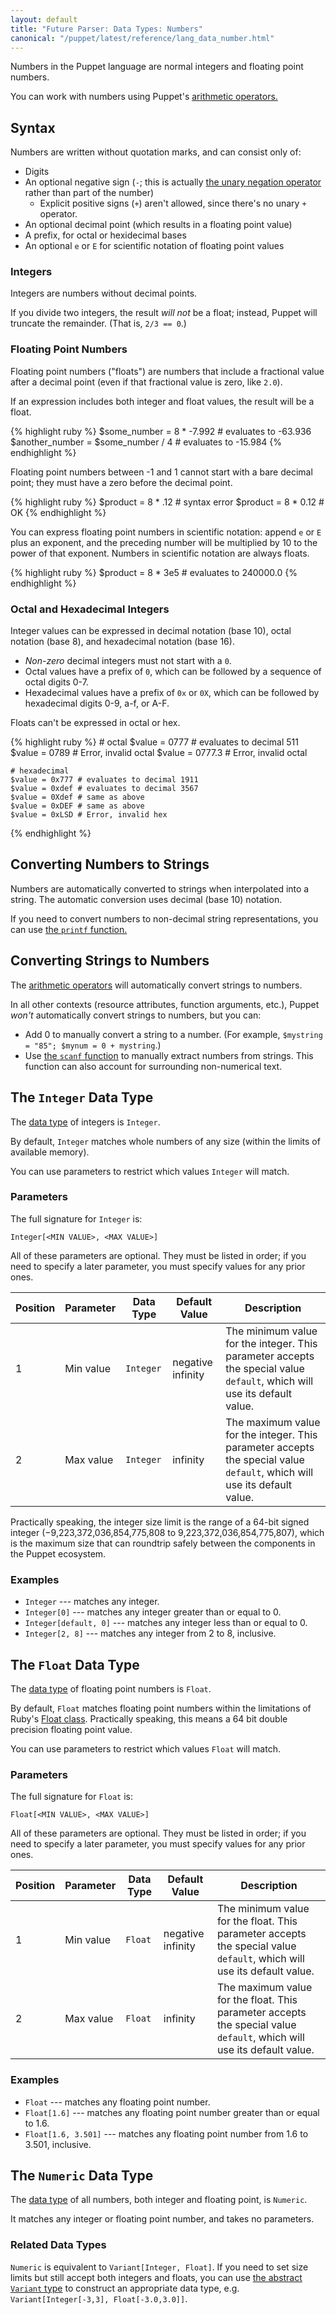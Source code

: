 ```yaml
---
layout: default
title: "Future Parser: Data Types: Numbers"
canonical: "/puppet/latest/reference/lang_data_number.html"
---
```


[arithmetic]: ./future_lang_expressions.html#arithmetic-operators
[data type]: ./future_lang_data_type.html
[variant]: ./future_lang_data_abstract.html#variant


Numbers in the Puppet language are normal integers and floating point numbers.

You can work with numbers using Puppet's [arithmetic operators.][arithmetic]

## Syntax

Numbers are written without quotation marks, and can consist only of:

* Digits
* An optional negative sign (`-`; this is actually [the unary negation operator](./future_lang_expressions.html#subtraction-and-negation) rather than part of the number)
    * Explicit positive signs (`+`) aren't allowed, since there's no unary `+` operator.
* An optional decimal point (which results in a floating point value)
* A prefix, for octal or hexidecimal bases
* An optional `e` or `E` for scientific notation of floating point values

### Integers

Integers are numbers without decimal points.

If you divide two integers, the result _will not_ be a float; instead, Puppet will truncate the remainder. (That is, `2/3 == 0`.)

### Floating Point Numbers

Floating point numbers ("floats") are numbers that include a fractional value after a decimal point (even if that fractional value is zero, like `2.0`).

If an expression includes both integer and float values, the result will be a float.

{% highlight ruby %}
    $some_number = 8 * -7.992           # evaluates to -63.936
    $another_number = $some_number / 4  # evaluates to -15.984
{% endhighlight %}

Floating point numbers between -1 and 1 cannot start with a bare decimal point; they must have a zero before the decimal point.

{% highlight ruby %}
    $product = 8 * .12 # syntax error
    $product = 8 * 0.12 # OK
{% endhighlight %}

You can express floating point numbers in scientific notation: append `e` or `E` plus an exponent, and the preceding number will be multiplied by 10 to the power of that exponent. Numbers in scientific notation are always floats.

{% highlight ruby %}
    $product = 8 * 3e5  # evaluates to 240000.0
{% endhighlight %}

### Octal and Hexadecimal Integers

Integer values can be expressed in decimal notation (base 10), octal notation (base 8), and hexadecimal notation (base 16).

* _Non-zero_ decimal integers must not start with a `0`.
* Octal values have a prefix of `0`, which can be followed by a sequence of octal digits 0-7.
* Hexadecimal values have a prefix of `0x` or `0X`, which can be followed by hexadecimal digits 0-9, a-f, or A-F.

Floats can't be expressed in octal or hex.

{% highlight ruby %}
    # octal
    $value = 0777   # evaluates to decimal 511
    $value = 0789   # Error, invalid octal
    $value = 0777.3 # Error, invalid octal

    # hexadecimal
    $value = 0x777 # evaluates to decimal 1911
    $value = 0xdef # evaluates to decimal 3567
    $value = 0Xdef # same as above
    $value = 0xDEF # same as above
    $value = 0xLSD # Error, invalid hex
{% endhighlight %}

## Converting Numbers to Strings

Numbers are automatically converted to strings when interpolated into a string. The automatic conversion uses decimal (base 10) notation.

If you need to convert numbers to non-decimal string representations, you can use [the `printf` function.](/references/3.7.latest/function.html#printf)

## Converting Strings to Numbers

The [arithmetic operators][arithmetic] will automatically convert strings to numbers.

In all other contexts (resource attributes, function arguments, etc.), Puppet _won't_ automatically convert strings to numbers, but you can:

* Add 0 to manually convert a string to a number. (For example, `$mystring = "85"; $mynum = 0 + mystring`.)
* Use [the `scanf` function](/references/3.7.latest/function.html#scanf) to manually extract numbers from strings. This function can also account for surrounding non-numerical text.


## The `Integer` Data Type

The [data type][] of integers is `Integer`.

By default, `Integer` matches whole numbers of any size (within the limits of available memory).

You can use parameters to restrict which values `Integer` will match.

### Parameters

The full signature for `Integer` is:

    Integer[<MIN VALUE>, <MAX VALUE>]

All of these parameters are optional. They must be listed in order; if you need to specify a later parameter, you must specify values for any prior ones.

Position | Parameter        | Data Type | Default Value | Description
---------| -----------------|-----------|---------------|------------
1 | Min value | `Integer` | negative infinity | The minimum value for the integer. This parameter accepts the special value `default`, which will use its default value.
2 | Max value | `Integer` | infinity | The maximum value for the integer. This parameter accepts the special value `default`, which will use its default value.

Practically speaking, the integer size limit is the range of a 64-bit signed integer (−9,223,372,036,854,775,808 to 9,223,372,036,854,775,807), which is the maximum size that can roundtrip safely between the components in the Puppet ecosystem.

### Examples

* `Integer` --- matches any integer.
* `Integer[0]` --- matches any integer greater than or equal to 0.
* `Integer[default, 0]` --- matches any integer less than or equal to 0.
* `Integer[2, 8]` --- matches any integer from 2 to 8, inclusive.


## The `Float` Data Type

The [data type][] of floating point numbers is `Float`.

By default, `Float` matches floating point numbers within the limitations of Ruby's [Float class](http://www.ruby-doc.org/core/Float.html). Practically speaking, this means a 64 bit double precision floating point value.

You can use parameters to restrict which values `Float` will match.

### Parameters

The full signature for `Float` is:

    Float[<MIN VALUE>, <MAX VALUE>]

All of these parameters are optional. They must be listed in order; if you need to specify a later parameter, you must specify values for any prior ones.

Position | Parameter        | Data Type | Default Value | Description
---------| -----------------|-----------|---------------|------------
1 | Min value | `Float` | negative infinity | The minimum value for the float. This parameter accepts the special value `default`, which will use its default value.
2 | Max value | `Float` | infinity | The maximum value for the float. This parameter accepts the special value `default`, which will use its default value.


### Examples

* `Float` --- matches any floating point number.
* `Float[1.6]` --- matches any floating point number greater than or equal to 1.6.
* `Float[1.6, 3.501]` --- matches any floating point number from 1.6 to 3.501, inclusive.


## The `Numeric` Data Type

The [data type][] of all numbers, both integer and floating point, is `Numeric`.

It matches any integer or floating point number, and takes no parameters.


### Related Data Types

`Numeric` is equivalent to `Variant[Integer, Float]`. If you need to set size limits but still accept both integers and floats, you can use [the abstract `Variant` type][variant] to construct an appropriate data type, e.g. `Variant[Integer[-3,3], Float[-3.0,3.0]]`.
